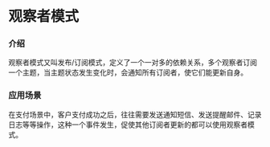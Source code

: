 # 观察者模式

### 介绍
观察者模式又叫发布/订阅模式，定义了一个一对多的依赖关系，多个观察者订阅一个主题，当主题状态发生变化时，会通知所有订阅者，使它们能更新自身。

### 应用场景
在支付场景中，客户支付成功之后，往往需要发送通知短信、发送提醒邮件、记录日志等等操作，这种一个事件发生，促使其他订阅者更新的都可以使用观察者模式。